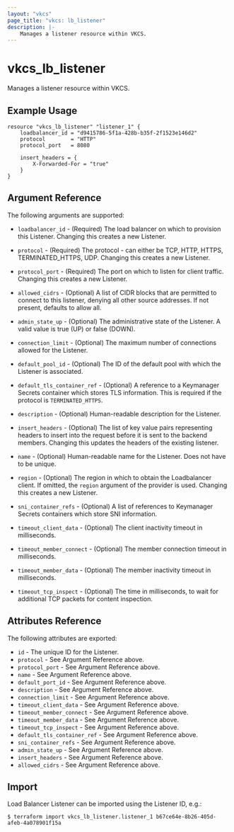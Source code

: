 ```yaml
---
layout: "vkcs"
page_title: "vkcs: lb_listener"
description: |-
	Manages a listener resource within VKCS.
---
```


# vkcs\_lb\_listener

Manages a listener resource within VKCS.

## Example Usage

```hcl
resource "vkcs_lb_listener" "listener_1" {
	loadbalancer_id = "d9415786-5f1a-428b-b35f-2f1523e146d2"
	protocol        = "HTTP"
	protocol_port   = 8080

	insert_headers = {
		X-Forwarded-For = "true"
	}
}
```

## Argument Reference

The following arguments are supported:

* `loadbalancer_id` - (Required) The load balancer on which to provision this
	Listener. Changing this creates a new Listener.

* `protocol` - (Required) The protocol - can either be TCP, HTTP, HTTPS,
	TERMINATED_HTTPS, UDP. Changing this creates a new Listener.

* `protocol_port` - (Required) The port on which to listen for client traffic.
	Changing this creates a new Listener.

* `allowed_cidrs` - (Optional) A list of CIDR blocks that are permitted to connect to this listener, denying
	all other source addresses. If not present, defaults to allow all.

* `admin_state_up` - (Optional) The administrative state of the Listener.
	A valid value is true (UP) or false (DOWN).

* `connection_limit` - (Optional) The maximum number of connections allowed
	for the Listener.

* `default_pool_id` - (Optional) The ID of the default pool with which the
	Listener is associated.

* `default_tls_container_ref` - (Optional) A reference to a Keymanager Secrets
	container which stores TLS information. This is required if the protocol
	is `TERMINATED_HTTPS`.

* `description` - (Optional) Human-readable description for the Listener.

* `insert_headers` - (Optional) The list of key value pairs representing headers to insert
	into the request before it is sent to the backend members. Changing this updates the headers of the
	existing listener.

* `name` - (Optional) Human-readable name for the Listener. Does not have
	to be unique.
* `region` - (Optional) The region in which to obtain the Loadbalancer client.
	If omitted, the `region` argument of the provider is used. Changing this creates a new
	Listener.

* `sni_container_refs` - (Optional) A list of references to Keymanager Secrets
	containers which store SNI information.

* `timeout_client_data` - (Optional) The client inactivity timeout in milliseconds.

* `timeout_member_connect` - (Optional) The member connection timeout in milliseconds.

* `timeout_member_data` - (Optional) The member inactivity timeout in milliseconds.

* `timeout_tcp_inspect` - (Optional) The time in milliseconds, to wait for additional
	TCP packets for content inspection.

## Attributes Reference

The following attributes are exported:

* `id` - The unique ID for the Listener.
* `protocol` - See Argument Reference above.
* `protocol_port` - See Argument Reference above.
* `name` - See Argument Reference above.
* `default_port_id` - See Argument Reference above.
* `description` - See Argument Reference above.
* `connection_limit` - See Argument Reference above.
* `timeout_client_data` - See Argument Reference above.
* `timeout_member_connect` - See Argument Reference above.
* `timeout_member_data` - See Argument Reference above.
* `timeout_tcp_inspect` - See Argument Reference above.
* `default_tls_container_ref` - See Argument Reference above.
* `sni_container_refs` - See Argument Reference above.
* `admin_state_up` - See Argument Reference above.
* `insert_headers` - See Argument Reference above.
* `allowed_cidrs` - See Argument Reference above.

## Import

Load Balancer Listener can be imported using the Listener ID, e.g.:

```
$ terraform import vkcs_lb_listener.listener_1 b67ce64e-8b26-405d-afeb-4a078901f15a
```
